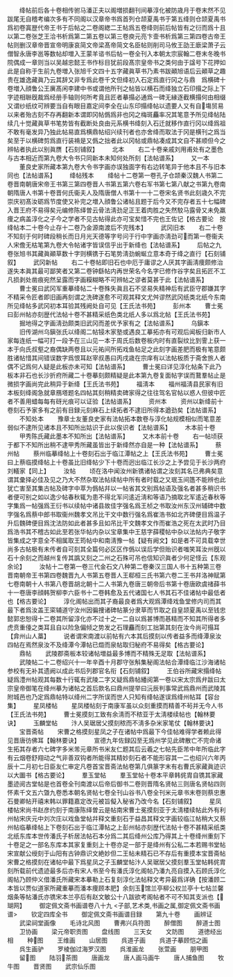 <!-- { "loadSidebar": true } -->
　　绛帖前后各十卷相传驸马潘正夫以阁増损翻刊间摹淳化被防歳月于卷末然不见跋尾无自稽考编次多有不同阁以汉章帝书爲首列仓颉夏禹书于第五绛则仓颉夏禹书爲初卷寘歴代帝王书于后帖之二卷阁緫二王帖爲五卷绛则前后帖皆有之衍而爲十且以第二卷张芝王洽书析爲第二第五卷以第三卷庾元亮卞壸书析爲第三第四卷古帝王帖则删汉章帝晋宣帝明康哀简文帝梁髙帝简文名臣帖则削司马攸王劭王廞梁萧子云僧智永唐李邕等数帖却増入王蒙羊谘书后帖一卷全刊入本朝太宗宸翰二卷末冬晚书院偶成一章则当以吴越忠懿王书作标目犹前段髙宗皇帝书之类何由于諡号下花押如此是自称于生前九卷増入张旭千文四十五字藏眞草书乃素书跋顚旭语后云顚草之趣贵在雄逸藏眞乃云其辞又非专爲此卷千文但绛初入石定爲直行冈之与鼎　爲横碑十卷増入顔鲁公王廙髙闲李建中书或谓他所刊之帖皆以横石而绛独立石印搨之际上下字迹相聮旣裁爲经册手轴则何所考竟且匠者摹搨必通爲一碑无縁逐截横搨何由相缀又谓纱纸纹可辨要当自有眼目嘉定间李全在山东印搨绛帖以遗要人又有自塲贸易以来者殆古刻不存再翻新本谓即冈帖僞爲非也冈之梅斑麤率况其笔意予所见绛帖陆续几十觉藏眞草书笔势皆有截断处良由元系横书绛刻入石迁就移作直行冈以绛爲祖不敢有毫发异乃独此帖易直爲横鼎帖绍兴续刊者也亦舍绛而取法于冈是横刊之爲当矣至于以横碑剪爲直行装褙是又僞之拙者此以冈帖或鼎帖凑成其文自不甚顺但今之辨帖者执此以别眞赝【石刻铺叙】
　　北本
　　右二十卷亲戚刘用甫处有之墨色与古本相近而第九卷大令书只同新本未知何处所刻【法帖谱系】
　　又一本
　　董良史家所藏本第九卷大令书字画亦误独面字有右边转笔异于他本且不与旧本同也【法帖谱系】
　　绛帖残本
　　绛帖十二卷第一卷孔子仓颉秦汉魏人书第二卷晋南朝唐宋帝王书第三第四卷晋人书第五第六卷右军书第七第八献之书第九卷南朝隋唐人书第十卷晋何氏衞夫人及隋唐僧人书第十一十二卷宋名贤书此刻歳久不完崇庆初髙汝砺爲节度使又补完之増入顔鲁公诸帖且题于后今又不完存者五十七幅碑入晋王府不易得矣元编修陈绎曽云骨法淸劲足正王着肉胜之失然駮马露骨又未免羸痩之病盖淳化之子今之学者不见古帖得此亦可宝矣惜不完也王佐记【格古要论　按绛帖本二十卷今止存十二卷乃金源南渡后不完残本】
　　武冈旧本
　　右二十卷不知刻于何时碑段稍长而日月光天德等字号问于行中字画亦淸劲可而第一卷衞夫人宋儋无枯笔第九卷大令帖诸字皆误信乎出于新绛也【法帖谱系】
　　后帖之九卷张旭书其藏眞顚草数十字则横镌于石笔势淸劲蜿蜒立意本奇于绛之直行【石刻铺叙】
　　武冈新帖
　　右二十卷帖即旧石也中厄于庸谬之人厌其字画淸痩颇修治遂失本眞其最可鄙笑者又第二卷钟繇帖内再世荣名今名字已修作谷字矣且拓匠不工凡损剥处凿痕宛然呈露而字画糢糊略不可辨帖之谬者莫甚于此【法帖谱系】
　　曹士冕曰武冈军重摹绛帖二十卷殊失眞且石不坚易失精神后有武臣守郡嫌其字不精采令匠者即旧画再刻谓之洗碑遂愈不可观其释文尤舛谬然武冈纸类北纸今东南所见绛帖多武冈初本耳验其残阙处自可见【王氏法书苑】
　　彭州本
　　曹士冕曰彭州帖亦刻歴代法帖十卷不甚精采纸色类北纸人多以爲北帖【王氏法书苑】
　　掘地得之字画淸劲颇类旧武冈而差优予家有之【法帖谱系】
　　乌鎭本
　　旧传湖州乌鎭张氏以绛阁二帖锓木家塾或遇良工摹拓亦有可观后闻板归新市人家每连纸一幅可打一段予在三山见一本于周氏后数卷板内时有直裂纹比到霅上获一本于向氏叔壑之裔偶缺两卷且以元祐间所拓戏鱼帖足之此刻字画差肥而极有笔意颇胜诸帖惜其间错误数字爲恨耳赵宰叔愚曰丙戌歳在宗庠有以法帖板质于斋舍旅人者偶不记爲何人疑是此板亦未可知【法帖谱系】
　　曹士冕曰详见淳化帖条下此乃板本非石也长沙折府所藏二十卷摹刻颇精疑是此本第九卷复面帖字误而鵞羣帖止是微损字画尚完此稍异于新绛【王氏法书苑】
　　福淸本
　　福州福淸县民家有旧本板刻绛阁急就章鴈塔题名四帖其刻稍精卖碑家得之往往驾名官帖以惑人但彼中匠者不善用蜡每每有砑光痕可以证验【法帖谱系】
　　资州本
　　资州以新绛前十卷刻石予家多有之前有目録元刻麻石上续拓者不逮旧所得本遒劲矣【法帖谱系】
　　不知处本
　　豫章士友董良史家有法帖拓本数卷与淳化帖规模相似而笔意差弱似不逮所见诸本且不知所出姑识于此以俟识者【法帖谱系】
　　木本前十卷
　　甲秀陈氏藏此墨本不知所出【法帖谱系】
　　又木本前十卷
　　右一帖顷获于都下不知所出稍不逮甲秀所藏虽皆出于新绛然亦自是一种【法帖谱系】
　　蔡州帖
　　蔡州临摹绛帖上十卷刻石出于临江潭帖之上【王氏法书苑】
　　曹士冕曰上蔡临摸绛帖上十卷虽比旧绛帖少下十卷而迥出临江长沙之上予尝见于长沙两府刘轙家【同上】
　　汝帖
　　顷在洛中闻汝州新镌诸帖谓之汝刻其名已弗典矣意谓其彚择必佳及见之乃大不然杂取法帖续帖中所有者时载之又珉玉间簉不能辨也此犹亡害至其集古帖及碑字中萃为僞帖幷以一帖省其文别爲帖语及强名者甚多稍识书者便可别之如以逸少帖春秋辄为患不得北军问逺近淸和等语乃摘取北军逺近春秋等字集爲一帖强爲王衍书以续帖中诸县故佳字强名爲王桢之书取汝州东汉州辅碑中数字强名爲蔡中郎书取衞州魏孝文吊比干文中数行强名爲崔浩书如北齐碑便目爲温子升后魏碑便目爲沈法防如此者甚多且如吊比干文魏孝文作而崔浩之死在太武时乃目爲浩书其不稽古如此至若张华帖内杂以宝章集中王慈字薛稷帖中杂以法帖内子敬字皆集成之字意全不相属取王筠帖中和南淸豫一帖【疑有阙文】如是者不可具载幸世尚多古帖极有未传者自可刻其全篇何必区区作僞以误后学但贻识者嗤笑耳汝州旣以石十余刻之而越州复传其譌又刻之二州之石殊可吊也信知识眞者少何足怪云【东观余论】
　　汝帖十二卷第一卷三代金石文八种第二卷秦汉三国人书十五种第三卷晋南朝帝王书第四卷魏晋九人书第五卷晋人王郗桓三氏书第六卷二王书幷洛神赋第七卷南朝十人书第八卷晋胡北朝十二人书第九卷唐三朝帝后书第十卷唐欧虞禇薛书十一卷唐李顔韩贺柳李六臣书十二卷韩愈及五代诸国七人书其石不佳诸帖中最低者也【格古要论】
　　淳化阁帖出而其子裔最良者爲大观爲潭绛戏鱼堂修内司而其最下者爲汝盖王寀辅道守汝州因徧捜诸碑帖篆分隶草而节取之自皇颉夏禹以至钱忠懿郭忠恕得十二卷其所留淳化亦不过十之一二自以爲甚博而惎精而不知其所得者多虎贲重儓之类耳且自以险急偏倾之势发之石理麤而刻工拙第其刻在汝今尚可搨耳【弇州山人藁】
　　说者谓宋南渡以前帖有六本其后摸刻以传者益多而绛潭泉汝四帖在焉然泉汝不及绛潭今潭帖已燬而泉帖取归秘府不易得矣【格古要论】
　　鼎帖
　　武陵郡斋板本较诸帖増益最多博而不精殊无足取【法帖谱系】
　　武陵帖二十二卷绍兴十一年辛酉十月郡守张斛集秘阁法帖合潭绛临江沙海诸帖参校有无补其遗阙以成此书后列郡官名衔【石刻铺叙】
　　王伯谷所藏宋搨绛帖疑爲澧州帖观其每数十行辄有武陵二字又疑爲鼎帖繙阅第一卷以宋太宗爲弁跋曰太宗皇帝御笔在绛州摹为诸帖之首后款名曰鼎州提举曰沅辰判事常武爲鼎州而武陵其附城邑也乃定爲鼎帖特以绛州二字所误而世人只知有绛帖遂误爲绛州帖耳【容台集】
　　星凤楼帖
　　星凤楼帖刻于南康军虽以众刻重摸而精善不茍并无今人书【王氏法书苑】
　　曹士冕摸刻工致有余淸而不秾亚于太淸楼续帖也【翰林要诀】
　　玉麟堂帖
　　汴人吴琚居父摸刻秾而不淸多杂米家笔仗【翰林要诀】
　　宝晋斋帖
　　宋曹之格摸刻星凤之子在诸帖中爲最下今佳帖难得学者赖此得见晋唐彷佛耳【翰林要诀】
　　宣德九年佐録囚至无爲州学见此碑散亡不完命诸生拓其存者六七碑字多米芾元章所书米友仁题其后云羲之七帖先臣芾中年所临此字有云烟卷舒翔动之气非善双钩者所能得其精妙刻石者不能形容其一二也绍兴六年丙辰十二月初七日臣友仁审定凡卷首宝晋斋法帖卷第几俱篆字末有右曹氏家藏眞迹识以大圗书【格古要论】
　　羣玉堂帖
　　羣玉堂帖十卷本平章韩侂胄自镌其家藏墨迹阅古堂帖是也首卷全刊南渡以后帝后御书二卷则晋隋名贤帖三则唐名贤帖四则怀素千文五六曁九卷悉本朝名贤帖七卷全刊山谷书八卷全刊米元章书末卷则蔡忠惠石曼卿帖开禧末韩以罪籍嘉定改元被旨儗入秘省乃改今名【石刻铺叙】
　　星凤楼帖宋尚书赵彦约刻于南康陈绎曽云是帖南宋曹士冕摸刻亚于太淸楼续帖此外有利州帖宋庆元中刘次庄以戏鱼堂帖幷释文重刻石于益昌其释文字画较临江帖稍大又蔡州帖临摹绛帖上下卷刻石出于临江潭帖之上彭州帖亦刻歴代法帖十卷不甚精采纸类北纸东库本世传潘氏子析居法帖石本分爲二其后绛州公库乃得其上十卷绛州重刻下十卷足之一部名东库本其家复重刻上十卷亦足一部于是绛州有公私二本若赐书堂帖宋宣献公绶刻于山阳有古钟鼎识文絶妙但二王帖未精石已不存后有重摸本宝晋斋帖宋曹之格摸刻在诸帖中最下爲星凤之子玉麟堂帖汴人吴琚居父摸刻羣玉堂帖韩侂胄刻所载前代遗迹最多后亦有宋人书至今有潘氏淳化阁帖乃潘九亮自摸入石顾氏淳化阁帖乃顾仲义借潘氏所藏宋本摹勒上石复刻淳化法帖释文考异最爲详确【按潘顾二本皆以贾似道家所藏重摹而潘本痩顾本肥】余刻玉馆兰亭柳公权兰亭十七帖兰馨烟条等帖潘氏亦镌宋本兰亭后有赵文敏公十八跋欲考阁帖者不可不知其支派也【瑚网】
　　御定佩文斋书画谱卷八十九
<子部,艺术类,书画之属,御定佩文斋书画谱>
　　钦定四库全书
　　御定佩文斋书画谱目録
　　第九十卷
　　画辨证
　　武梁祠堂画像
　　毛诗北风图
　　曹弗兴兵符图
　　醉僧图
　　醉道士图
　　卫协画
　　梁元帝职贡图
　　盘线图
　　三天女
　　文防图
　　道徳经出相
　　种图
　　王维画
　　山居图
　　呉道子画
　　呉道子摹顾恺之画
　　呉生画驴
　　罗棱伽过海罗汉图
　　呉淮画龙
　　张萱画
　　朋甲图
　　留图
　　陆羽茶图
　　唐画龙
　　唐人画马画牛
　　唐人捕鱼图
　　牧牛图
　　晋贤图
　　武宗仙乐图
